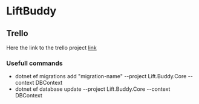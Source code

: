 # LiftBuddy
## Trello
Here the link to the trello project [link](https://trello.com/invite/b/ZM5SPJhw/ATTIca4272877b978a4851d1e85ef47f0b8332746D9E/liftbuddy)

### Usefull commands
- dotnet ef migrations add "migration-name" --project Lift.Buddy.Core --context DBContext
- dotnet ef database update --project Lift.Buddy.Core --context DBContext
